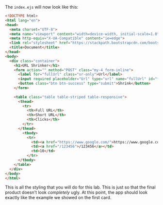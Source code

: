 <!--title={Lots of Styling}-->

The `index.ejs` will now look like this:

```html
<!DOCTYPE html>
<html lang="en">
<head>
  <meta charset="UTF-8">
  <meta name="viewport" content="width=device-width, initial-scale=1.0">
  <meta http-equiv="X-UA-Compatible" content="ie=edge">
  <link rel="stylesheet" href="https://stackpath.bootstrapcdn.com/bootstrap/4.4.1/css/bootstrap.min.css" integrity="sha384-Vkoo8x4CGsO3+Hhxv8T/Q5PaXtkKtu6ug5TOeNV6gBiFeWPGFN9MuhOf23Q9Ifjh" crossorigin="anonymous">
  <title>Document</title>
</head>
<body>
  <div class="container">
    <h1>URL Shrinker</h1>
    <form action="" method="POST" class="my-4 form-inline">
      <label for="fullUrl" class="sr-only">Url</label>
      <input required placeholder="Url" type="url" name="fullUrl" id="fullUrl" class="form-control col mr-2">
      <button class="btn btn-success" type="submit">Shrink</button>
    </form>
    
    <table class="table table-striped table-responsive">
      <thead>
        <tr>
          <th>Full URL</th>
          <th>Short URL</th>
          <th>Clicks</th>
        </tr>
      </thead>
        <tbody>
          <tr>
            <td><a href="https://www.google.com/">https://www.google.com/</a></td>
            <td><a href="/123456">/123456</a></td>
            <td>10</td>
          </tr>
      </tbody>
    </table>
  </div>
</body>
</html>
```

This is all the styling that you will do for this lab. This is just so that the final product doesn't look *completely* ugly. At this point, the app should look exactly like the example we showed on the first card.
